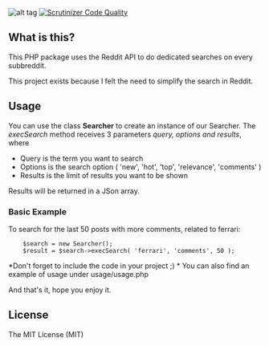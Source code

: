 ![alt tag](https://travis-ci.org/DailyMatters/redditSearch.svg?branch=master) [![Scrutinizer Code Quality](https://scrutinizer-ci.com/g/DailyMatters/redditSearch/badges/quality-score.png?b=master)](https://scrutinizer-ci.com/g/DailyMatters/redditSearch/?branch=master)

## What is this?

This PHP package uses the Reddit API to do dedicated searches on every subbreddit.

This project exists because I felt the need to simplify the search in Reddit.

## Usage

You can use the class **Searcher** to create an instance of our Searcher. The *execSearch* method receives 3 parameters *query, options and results*, where
- Query is the term you want to search
- Options is the search option ( 'new', 'hot', 'top', 'relevance', 'comments' )
- Results is the limit of results you want to be shown

Results will be returned in a JSon array.

### Basic Example

To search for the last 50 posts with more comments, related to ferrari:

```
	$search = new Searcher();
	$result = $search->execSearch( 'ferrari', 'comments', 50 );
```

*Don't forget to include the code in your project ;) *
You can also find an example of usage under usage/usage.php

And that's it, hope you enjoy it.

## License

The MIT License (MIT)